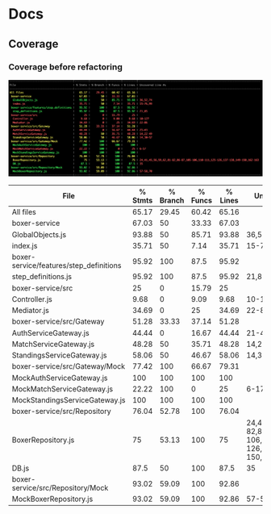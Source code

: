# Docs

## Coverage

### Coverage before refactoring

![Coverage screenshot](./coverage_ss.png)


| File                                    | % Stmts | % Branch | % Funcs | % Lines | Uncovered Line #s                                                             |
| --------------------------------------- | ------- | -------- | ------- | ------- | ----------------------------------------------------------------------------- |
| All files                               | 65.17   | 29.45    | 60.42   | 65.16   |                                                                               |
| boxer-service                           | 67.03   | 50       | 33.33   | 67.03   |                                                                               |
| GlobalObjects.js                        | 93.88   | 50       | 85.71   | 93.88   | 36,52,74                                                                      |
| index.js                                | 35.71   | 50       | 7.14    | 35.71   | 15-76,99                                                                      |
| boxer-service/features/step_definitions | 95.92   | 100      | 87.5    | 95.92   |                                                                               |
| step_definitions.js                     | 95.92   | 100      | 87.5    | 95.92   | 21,85                                                                         |
| boxer-service/src                       | 25      | 0        | 15.79   | 25      |                                                                               |
| Controller.js                           | 9.68    | 0        | 9.09    | 9.68    | 10-127                                                                        |
| Mediator.js                             | 34.69   | 0        | 25      | 34.69   | 22-86                                                                         |
| boxer-service/src/Gateway               | 51.28   | 33.33    | 37.14   | 51.28   |                                                                               |
| AuthServiceGateway.js                   | 44.44   | 0        | 16.67   | 44.44   | 21-43                                                                         |
| MatchServiceGateway.js                  | 48.28   | 50       | 35.71   | 48.28   | 14,22-49                                                                      |
| StandingsServiceGateway.js              | 58.06   | 50       | 46.67   | 58.06   | 14,30-52                                                                      |
| boxer-service/src/Gateway/Mock          | 77.42   | 100      | 66.67   | 79.31   |                                                                               |
| MockAuthServiceGateway.js               | 100     | 100      | 100     | 100     |                                                                               |
| MockMatchServiceGateway.js              | 22.22   | 100      | 0       | 25      | 6-17                                                                          |
| MockStandingsServiceGateway.js          | 100     | 100      | 100     | 100     |                                                                               |
| boxer-service/src/Repository            | 76.04   | 52.78    | 100     | 76.04   |                                                                               |
| BoxerRepository.js                      | 75      | 53.13    | 100     | 75      | 24,41,45,56,59,62,81-82,86-87,105-106,110-111,125-126,137-138,149-150,162-163 |
| DB.js                                   | 87.5    | 50       | 100     | 87.5    | 35                                                                            |
| boxer-service/src/Repository/Mock       | 93.02   | 59.09    | 100     | 92.86   |                                                                               |
| MockBoxerRepository.js                  | 93.02   | 59.09    | 100     | 92.86   | 57-58,70                                                                      |
